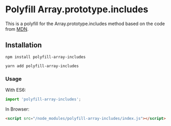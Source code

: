 # Polyfill Array.prototype.includes

This is a polyfill for the Array.prototype.includes method based on the code from [MDN](https://developer.mozilla.org/en/docs/Web/JavaScript/Reference/Global_Objects/Array/includes).

## Installation

```npm install polyfill-array-includes```

```yarn add polyfill-array-includes```

### Usage

With ES6:  
``` javascript
import 'polyfill-array-includes';
```

In Browser:  
``` html
<script src="/node_modules/polyfill-array-includes/index.js"></script>
```
